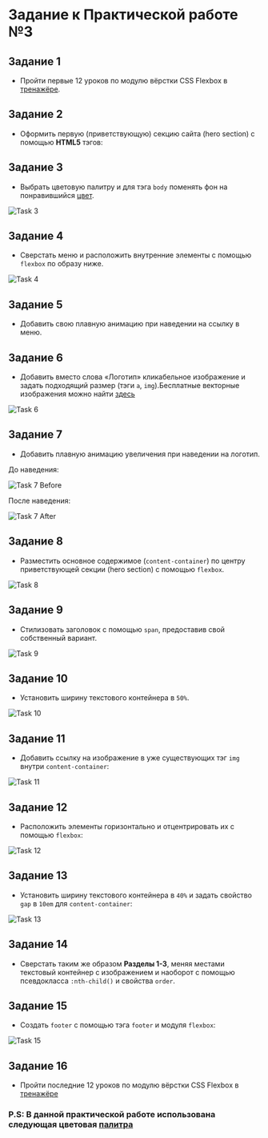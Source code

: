 # Задание к Практической работе №3

## Задание 1

- Пройти первые 12 уроков по модулю вёрстки CSS Flexbox в [тренажёре](https://flexboxfroggy.com/#ru).
  
## Задание 2

- Оформить первую (приветствующую) секцию сайта (hero section) с помощью **HTML5** тэгов:


## Задание 3

- Выбрать цветовую палитру и для тэга `body` поменять фон на понравившийся [цвет](https://colorhunt.co).

![Task 3](/Docs/Images/Practice3/3_task3.png "Task 3")

## Задание 4

- Сверстать меню и расположить внутренние элементы с помощью `flexbox` по образу ниже.

![Task 4](/Docs/Images/Practice3/3_task4.png "Task 4")

## Задание 5

- Добавить свою плавную анимацию при наведении на ссылку в меню.

## Задание 6

- Добавить вместо слова «Логотип» кликабельное изображение и задать подходящий размер (тэги `a`, `img`).Бесплатные векторные изображения можно найти [здесь](https://www.flaticon.com)

![Task 6](/Docs/Images/Practice3/3_task6.png "Task 6")

## Задание 7

- Добавить плавную анимацию увеличения при наведении на логотип.

До наведения:

![Task 7 Before](/Docs/Images/Practice3/3_task7_before.png "Task 7 Before")

После наведения:

![Task 7 After](/Docs/Images/Practice3/3_task7_after.png "Task 7 After")

## Задание 8

- Разместить основное содержимое (`content-container`) по центру приветствующей секции (hero section) с помощью `flexbox`.

![Task 8](/Docs/Images/Practice3/3_task8.png "Task 8")

## Задание 9

- Стилизовать заголовок с помощью `span`, предоставив свой собственный вариант.

![Task 9](/Docs/Images/Practice3/3_task9.png "Task 9")

## Задание 10

- Установить ширину текстового контейнера в `50%`.

![Task 10](/Docs/Images/Practice3/3_task10.png "Task 10")

## Задание 11

- Добавить ссылку на изображение в уже существующих тэг `img` внутри `content-container`:

![Task 11](/Docs/Images/Practice3/3_task11.png "Task 11")

## Задание 12

- Расположить элементы горизонтально и отцентрировать их с помощью `flexbox`:

![Task 12](/Docs/Images/Practice3/3_task12.png "Task 12")

## Задание 13

- Установить ширину текстового контейнера в `40%` и задать свойство `gap` в `10em` для `content-container`:

![Task 13](/Docs/Images/Practice3/3_task13.png "Task 13")

## Задание 14

- Сверстать таким же образом **Разделы 1-3**, меняя местами текстовый контейнер с изображением и наоборот c помощью псевдокласса `:nth-child()` и свойства `order`.

## Задание 15

- Создать `footer` с помощью тэга `footer` и модуля `flexbox`:

![Task 15](/Docs/Images/Practice3/3_task15.png "Task 15")

## Задание 16

- Пройти последние 12 уроков по модулю вёрстки CSS Flexbox в [тренажёре](https://flexboxfroggy.com/#ru)

### P.S: В данной практической работе использована следующая цветовая [палитра](https://colorhunt.co/palette/dddddd22283130475ef05454) 